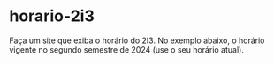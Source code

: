# horario-2i3
Faça um site que exiba o horário do 2I3. No exemplo abaixo, o horário vigente no segundo semestre de 2024 (use o seu horário atual).
